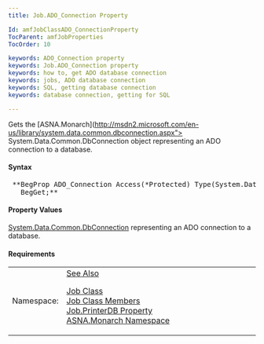 ```yaml
---
title: Job.ADO_Connection Property

Id: amfJobClassADO_ConnectionProperty
TocParent: amfJobProperties
TocOrder: 10

keywords: ADO_Connection property
keywords: Job.ADO_Connection property
keywords: how to, get ADO database connection
keywords: jobs, ADO database connection
keywords: SQL, getting database connection
keywords: database connection, getting for SQL

---
```


Gets the [ASNA.Monarch](http://msdn2.microsoft.com/en-us/library/system.data.common.dbconnection.aspx"> System.Data.Common.DbConnection</a> object representing an ADO connection to a database.

#### Syntax
<pre class="prettyprint"> **BegProp ADO_Connection Access(*Protected) Type(System.Data.Common.DbConnection)
   BegGet;**       </pre>

#### Property Values
<a href="http://msdn2.microsoft.com/en-us/library/system.data.common.dbconnection.aspx"> System.Data.Common.DbConnection</a> representing an ADO connection to a database.
<!-- start -->

#### Requirements
<table class="dttable" cellspacing="0" cellpadding="4" width="60%">
           <colgroup>
            <col width="15%" style="font-weight:bold" />
            <col width="85%" />
          </colgroup>
          <tr>
            <td>Namespace:</td>
            <td><a href="amfMonarchNamespace.html) </td>
          </tr>
          <tr>
            <td>Assembly:</td>
            <td>ASNA.VisualRPG.Runtime.DLL</td>
          </tr>
         <tr>
            <td>Platforms:</td>
            <td> Windows Server 2012, Windows Server 2012 R2, Windows Server 2016, Windows 7, Windows 8 Pro, Windows 10 Pro</td>
         </tr>
</table>

<!-- end -->

#### See Also
[Job Class](job-class.html) <br clear="none" /> [Job Class Members](job-members.html) <br clear="none" /> [ Job.PrinterDB Property](job-class-printer-db-property.html) <br clear="none" /> [ASNA.Monarch Namespace](monarch-namespace.html) 

